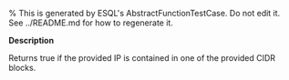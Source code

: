 % This is generated by ESQL's AbstractFunctionTestCase. Do not edit it. See ../README.md for how to regenerate it.

**Description**

Returns true if the provided IP is contained in one of the provided CIDR blocks.

